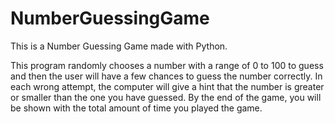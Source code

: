 # NumberGuessingGame
This is a Number Guessing Game made with Python.

This program randomly chooses a number with a range of 0 to 100 to guess and then the user will have a few chances to guess the number correctly. In each wrong attempt, the computer will give a hint that the number is greater or smaller than the one you have guessed. By the end of the game, you will be shown with the total amount of time you played the game. 
